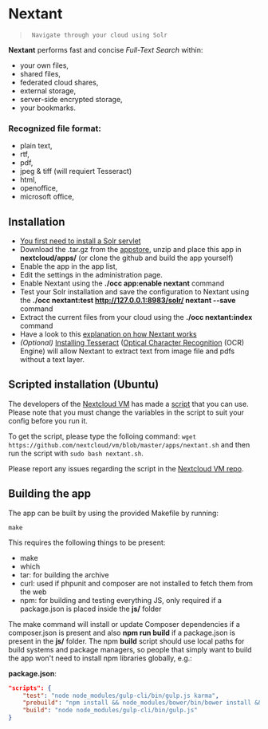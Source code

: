 




# Nextant

>      Navigate through your cloud using Solr

**Nextant** performs fast and concise _Full-Text Search_ within:

- your own files,
- shared files,
- federated cloud shares,
- external storage,
- server-side encrypted storage,
- your bookmarks.
 

### Recognized file format: 
- plain text, 
- rtf, 
- pdf,
- jpeg & tiff (will requiert Tesseract)
- html, 
- openoffice, 
- microsoft office, 
 


## Installation

- [You first need to install a Solr servlet](https://github.com/nextcloud/nextant/wiki)
- Download the .tar.gz from the [appstore](https://apps.nextcloud.com/apps/nextant), unzip and place this app in **nextcloud/apps/** (or clone the github and build the app yourself)
- Enable the app in the app list,
- Edit the settings in the administration page.
- Enable Nextant using the **./occ app:enable nextant** command
- Test your Solr installation and save the configuration to Nextant using the **./occ nextant:test http://127.0.0.1:8983/solr/ nextant --save** command
- Extract the current files from your cloud using the **./occ nextant:index** command 
- Have a look to this [explanation on how Nextant works](https://github.com/nextcloud/nextant/wiki/Extracting,-Live-Update)
- _(Optional)_ [Installing Tesseract](https://github.com/tesseract-ocr/tesseract/wiki) ([Optical Character Recognition](https://en.wikipedia.org/wiki/Optical_character_recognition) (OCR) Engine) will allow Nextant to extract text from image file and pdfs without a text layer.

## Scripted installation (Ubuntu)
The developers of the [Nextcloud VM](https://github.com/nextcloud/vm) has made a [script](https://raw.githubusercontent.com/nextcloud/vm/master/apps/nextant.sh) that you can use.
Please note that you must change the variables in the script to suit your config before you run it.

To get the script, please type the folloing command: `wget https://github.com/nextcloud/vm/blob/master/apps/nextant.sh` and then run the script with `sudo bash nextant.sh`.

Please report any issues regarding the script in the [Nextcloud VM repo](https://github.com/nextcloud/vm/issues).

## Building the app

The app can be built by using the provided Makefile by running:

    make

This requires the following things to be present:
* make
* which
* tar: for building the archive
* curl: used if phpunit and composer are not installed to fetch them from the web
* npm: for building and testing everything JS, only required if a package.json is placed inside the **js/** folder

The make command will install or update Composer dependencies if a composer.json is present and also **npm run build** if a package.json is present in the **js/** folder. The npm **build** script should use local paths for build systems and package managers, so people that simply want to build the app won't need to install npm libraries globally, e.g.:

**package.json**:
```json
"scripts": {
    "test": "node node_modules/gulp-cli/bin/gulp.js karma",
    "prebuild": "npm install && node_modules/bower/bin/bower install && node_modules/bower/bin/bower update",
    "build": "node node_modules/gulp-cli/bin/gulp.js"
}
```





